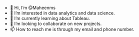- 👋 Hi, I’m @Maheenms
- 👀 I’m interested in data analytics and data science.
- 🌱 I’m currently learning about Tableau.
- 💞️ I’m looking to collaborate on new projects.
- 📫 How to reach me is through my email and phone number.

<!---
Maheenms/Maheenms is a ✨ special ✨ repository because its `README.md` (this file) appears on your GitHub profile.
You can click the Preview link to take a look at your changes.
--->
